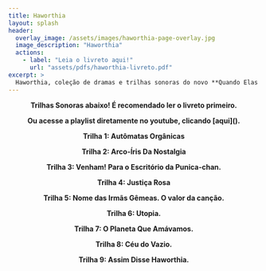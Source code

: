 ```yaml
---
title: Haworthia
layout: splash
header:
  overlay_image: /assets/images/haworthia-page-overlay.jpg
  image_description: "Haworthia"
  actions:
    - label: "Leia o livreto aqui!"
      url: "assets/pdfs/haworthia-livreto.pdf"
excerpt: >
  Haworthia, coleção de dramas e trilhas sonoras do novo **Quando Elas Choram**.<br/>
---
```


 <p align=center><b>Trilhas Sonoras abaixo! É recomendado ler o livreto primeiro.</b></p>
<p align=center><b>Ou acesse a playlist diretamente no youtube, clicando [aqui]().</b></p>

<p align=center><b>Trilha 1: Autômatas Orgânicas</b></p>
 
<p align=center><b>Trilha 2: Arco-Íris Da Nostalgia</b></p>

<p align=center><b>Trilha 3: Venham! Para o Escritório da Punica-chan.</b></p>

<p align=center><b>Trilha 4: Justiça Rosa</b></p>

<p align=center><b>Trilha 5: Nome das Irmãs Gêmeas. O valor da canção.</b></p>

<p align=center><b>Trilha 6: Utopia.</b></p>

<p align=center><b>Trilha 7: O Planeta Que Amávamos.</b></p>

<p align=center><b>Trilha 8: Céu do Vazio.</b></p>

<p align=center><b>Trilha 9: Assim Disse Haworthia.</b></p>





